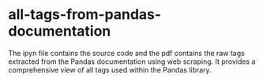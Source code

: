 # all-tags-from-pandas-documentation
 The ipyn file contains the source code and the pdf contains the raw tags extracted from the Pandas documentation using web scraping. It provides a comprehensive view of all tags used within the Pandas library.
